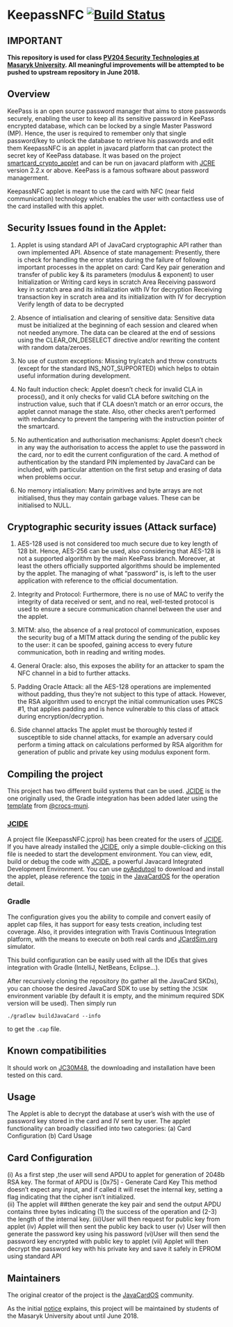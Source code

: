 # KeepassNFC [![Build Status](https://travis-ci.org/JavaCardSpot-dev/KeepassNFCApplet.svg?branch=master)](https://travis-ci.org/JavaCardSpot-dev/KeepassNFCApplet)
## IMPORTANT
**This repository is used for class [PV204 Security Technologies at Masaryk University](https://is.muni.cz/auth/predmety/predmet?lang=en;setlang=en;pvysl=3141746). All meaningful improvements will be attempted to be pushed to upstream repository in June 2018.**

## Overview
KeePass is an open source password manager that aims to store passwords securely, enabling the user to keep all its sensitive password in KeePass encrypted database, which can be locked by a single Master Password (MP). Hence, the user is required to remember only that single password/key to unlock the database to retrieve his passwords and edit them
KeepassNFC is an applet in javacard platform that can protect the secret key of KeePass database. It was based on the project [smartcard_crypto_applet](https://github.com/nfd/smartcard_crypto_applet) and can be run on javacard platform with [JCRE](http://javacardos.com/wiki/index.php/home/index/index/model/jcre/app_name/JCRESpec01intro.html?ws=github&prj=KeepassNFC) version 2.2.x or above.
KeePass is a famous software about password managerment.

KeepassNFC applet is meant to use the card with NFC (near field communication) technology which enables the user with contactless use of the card installed with this applet.

## Security Issues found in the Applet:
1. Applet is using standard API of JavaCard cryptographic API rather than own implemented API.
Absence of state management: Presently, there is check for handling the error states during the failure of following important processes in the applet on card:
    Card Key pair generation and transfer of public key & its parameters (modulus & exponent) to user
    Initialization or Writing card keys in scratch Area
    Receiving password key in scratch area and its initialization with IV for decryption
    Receiving transaction key in scratch area and its initialization with IV for decryption
    Verify length of data to be decrypted 

2. Absence of intialisation and clearing of sensitive data: Sensitive data must be initialized at the beginning of each session and cleared when not needed anymore. The data can be cleared at the end of sessions using the CLEAR_ON_DESELECT directive and/or rewriting the content with random data/zeroes.
    
3. No use of custom exceptions: Missing try/catch and throw constructs (except for the standard INS_NOT_SUPPORTED) which helps to obtain useful information during development.

4. No fault induction check: Applet doesn’t check for invalid CLA in process(), and it only checks for valid CLA before switching on the instruction value, such that if CLA doesn’t match or an error occurs, the applet cannot manage the state. Also, other checks aren’t performed with redundancy to prevent the tampering with the instruction pointer of the smartcard.

5. No authentication and authorisation mechanisms: Applet doesn’t check in any way the authorisation to access the applet to use the password in the card, nor to edit the current configuration of the card. A method of authentication by the standard PIN implemented by JavaCard can be included, with particular attention on the first setup and erasing of data when problems occur.
    
6. No memory intialisation: Many primitives and byte arrays are not initialised, thus they may contain garbage values. These can be initialised to NULL.

## Cryptographic security issues (Attack surface)
1. AES-128 used is not considered too much secure due to key length of 128 bit. Hence, AES-256 can be used, also considering that AES-128 is not a supported algorithm by the main KeePass branch. Moreover, at least the others officially supported algorithms should be implemented by the applet. The managing of what “password” is, is left to the user application with reference to the official documentation.

2. Integrity and Protocol: Furthermore, there is no use of MAC to verify the integrity of data received or sent, and no real, well-tested protocol is used to ensure a secure communication channel between the user and the applet.

3. MITM: also, the absence of a real protocol of communication, exposes the security bug of a MITM attack during the sending of the public key to the user: it can be spoofed, gaining access to every future communication, both in reading and writing modes.

4. General Oracle: also, this exposes the ability for an attacker to spam the NFC channel in a bid to further attacks.

5. Padding Oracle Attack: all the AES-128 operations are implemented without padding, thus they’re not subject to this type of attack. However, the RSA algorithm used to encrypt the initial communication uses PKCS #1, that applies padding and is hence vulnerable to this class of attack during encryption/decryption.

6. Side channel attacks
The applet must be thoroughly tested if susceptible to side channel attacks, for example an adversary could perform a timing attack on calculations performed by RSA algorithm for generation of public and private key using modulus exponent form.

## Compiling the project
This project has two different build systems that can be used. [JCIDE](#jcide) is the one originally used, the Gradle integration has been added later using the [template](https://github.com/crocs-muni/javacard-gradle-template-edu) from [@crocs-muni](https://github.com/crocs-muni/).

### [JCIDE](http://www.javacardos.com/tools/index.html?ws=github&prj=KeepassNFC#JCIDE)
A project file (KeepassNFC.jcproj) has been created for the users of [JCIDE](http://www.javacardos.com/tools/index.html?ws=github&prj=KeepassNFC#JCIDE). If you have already installed the [JCIDE](http://www.javacardos.com/tools/index.html?ws=github&prj=KeepassNFC#JCIDE), only a simple double-clicking on this file is needed to start the development environment.
You can view, edit, build or debug the code with [JCIDE](http://www.javacardos.com/tools/index.html?ws=github&prj=KeepassNFC#JCIDE), a powerful Javacard Integrated Development Environment.
You can use [pyApdutool](http://javacardos.com/tools/index.html?ws=github&prj=KeepassNFC#pyApduTool) to download and install the applet, please reference the [topic](http://javacardos.com/javacardforum/viewtopic.php?f=3&t=38&ws=github&prj=KeepassNFC) in the [JavaCardOS](http://javacardos.com/javacardforum/?ws=github&prj=KeepassNFC) for the operation detail.

### Gradle
The configuration gives you the ability to compile and convert easily of applet cap files, it has support for easy tests creation, including test coverage.
Also, it provides integration with Travis Continuous Integration platform, with the means to execute on both real cards and [JCardSim.org](https://jcardsim.org/) simulator.

This build configuration can be easily used with all the IDEs that gives integration with Gradle (IntelliJ, NetBeans, Eclipse...).

After recursively cloning the repository (to gather all the JavaCard SKDs), you can choose the desired JavaCard SDK to use by setting the `JCSDK` environment variable (by default it is empty, and the minimum required SDK version will be used). Then simply run
```
./gradlew buildJavaCard --info
```
to get the `.cap` file.

## Known compatibilities
It should work on [JC30M48](http://www.javacardos.com/store/javacard-jc30m48cr.php?ws=github&prj=KeepassNFC), the downloading and installation have been tested on this card.

##  Usage
The Applet is able to decrypt the database at user’s wish with the use of password key stored in the card and IV sent by user.
The applet functionality can broadly classified into two categories:
(a) Card Configuration
(b) Card Usage

## Card Configuration

(i) As a first step ,the user will send APDU to applet for generation of 2048b RSA key. The format of APDU is [0x75] - Generate Card Key
    This method doesn’t expect any input, and if called it will reset the internal key, setting a flag indicating that the cipher isn’t initialized.   
(ii) The applet will ##then generate the key pair and send the output APDU contains three bytes indicating (1) the success of the operation and (2-3) the length of the internal key.
(iii)User will then request for public key from applet
(iv) Applet will then sent the public key back to user
(v) User will then generate the password key using his password 
(vi)User will then send the password key encrypted with public key to applet
(vii) Applet will then decrypt the password key with his private key and save it safely in EPROM using standard API


## Maintainers
The original creator of the project is the [JavaCardOS](http://www.javacardos.com/) community.

As the initial [notice](#important) explains, this project will be maintained by students of the Masaryk University about until June 2018.
